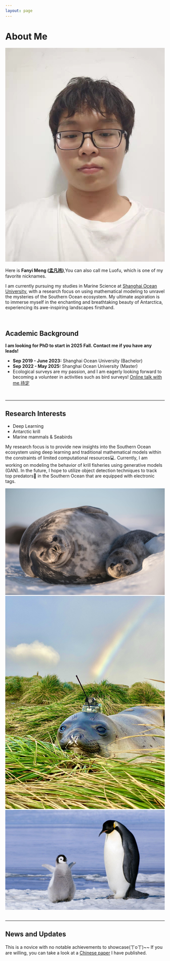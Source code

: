 ```yaml
---
layout: page
---
```


# About Me

<img src="images/luofu.jpg" class="floatpic" >

Here is **Fanyi Meng ([孟凡祎](https://yun-tianming.github.io/file/简历.pdf))**,You can also call me Luofu, which is one of my favorite nicknames.

I am currently pursuing my studies in Marine Science at [Shanghai Ocean University](https://www.shou.edu.cn/), with a research focus on using mathematical modeling to unravel the mysteries of the Southern Ocean ecosystem. My ultimate aspiration is to immerse myself in the enchanting and breathtaking beauty of Antarctica, experiencing its awe-inspiring landscapes firsthand.

<br>

## Academic Background

**I am looking for PhD to start in 2025 Fall. Contact me if you have any leads!**

- **Sep 2019 - June 2023:** Shanghai Ocean University (Bachelor)
- **Sep 2022 - May 2025:** Shanghai Ocean University (Master)
- Ecological surveys are my passion, and I am eagerly looking forward to becoming a volunteer in activities such as bird surveys! [Online talk with me,待定](https://calendly.com/lancecai/meet-with-lance)

<br>

---

## Research Interests

- Deep Learning
- Antarctic krill
- Marine mammals & Seabirds

My research focus is to provide new insights into the Southern Ocean ecosystem using deep learning and traditional mathematical models within the constraints of limited computational resources💻. Currently, I am working on modeling the behavior of krill fisheries using generative models (GAN). In the future, I hope to utilize object detection techniques to track top predators🐧 in the Southern Ocean that are equipped with electronic tags.
<div class="third">
<img src="/images/seal1.jpg">
<img src="/images/seal2.jpg">
<img src="/images/king.jpg">
</div>
<br>

---

## News and Updates

This is a novice with no notable achievements to showcase(ㄒoㄒ)~~ If you are willing, you can take a look at a [Chinese paper](https://yun-tianming.github.io/file/南极凯尔盖朗海台南象海豹繁殖后运动行为特征分析.pdf) I have published.

<br>
